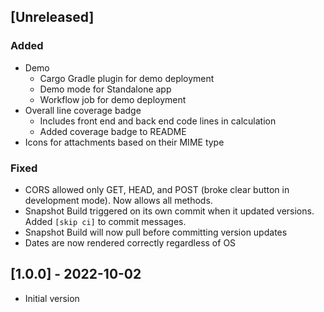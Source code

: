 
## [Unreleased]
### Added
* Demo
  * Cargo Gradle plugin for demo deployment
  * Demo mode for Standalone app
  * Workflow job for demo deployment
* Overall line coverage badge
  * Includes front end and back end code lines in calculation
  * Added coverage badge to README
* Icons for attachments based on their MIME type

### Fixed
* CORS allowed only GET, HEAD, and POST (broke clear button in development mode). Now allows all methods.
* Snapshot Build triggered on its own commit when it updated versions. Added `[skip ci]` to commit messages.
* Snapshot Build will now pull before committing version updates
* Dates are now rendered correctly regardless of OS

## [1.0.0] - 2022-10-02
* Initial version
